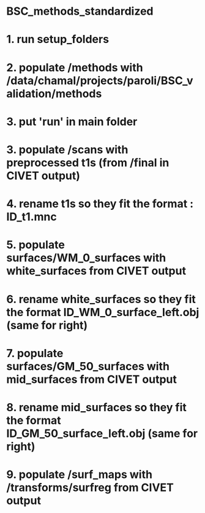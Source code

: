 # BSC_methods_standardized
 
# 1. run setup_folders
# 2. populate /methods with /data/chamal/projects/paroli/BSC_validation/methods
# 3. put 'run' in main folder
# 3. populate /scans with preprocessed t1s (from /final in CIVET output)
# 4. rename t1s so they fit the format : ID_t1.mnc
# 5. populate surfaces/WM_0_surfaces with white_surfaces from CIVET output
# 6. rename white_surfaces so they fit the format ID_WM_0_surface_left.obj (same for right)
# 7. populate surfaces/GM_50_surfaces with mid_surfaces from CIVET output
# 8. rename mid_surfaces so they fit the format ID_GM_50_surface_left.obj (same for right)
# 9. populate /surf_maps with /transforms/surfreg from CIVET output